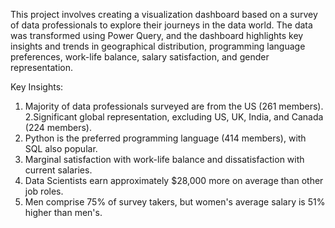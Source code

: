 This project involves creating a visualization dashboard based on a survey of data professionals to explore their journeys in the data world. The data was transformed using Power Query, and the dashboard highlights key insights and trends in geographical distribution, programming language preferences, work-life balance, salary satisfaction, and gender representation.

Key Insights:
1. Majority of data professionals surveyed are from the US (261 members).
2.Significant global representation, excluding US, UK, India, and Canada (224 members).
3. Python is the preferred programming language (414 members), with SQL also popular.
4. Marginal satisfaction with work-life balance and dissatisfaction with current salaries.
5. Data Scientists earn approximately $28,000 more on average than other job roles.
6. Men comprise 75% of survey takers, but women's average salary is 51% higher than men's.
